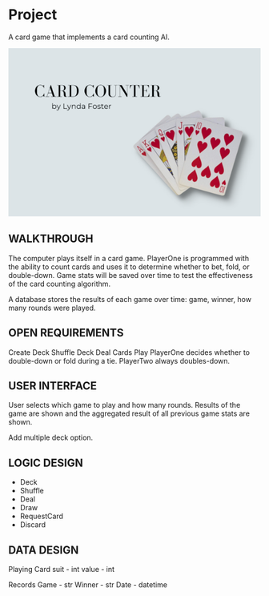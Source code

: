 # Project

A card game that implements a card counting AI. 

![My App](./app.png)

## WALKTHROUGH

The computer plays itself in a card game. PlayerOne is programmed with the ability to count cards and uses it to determine whether to bet, fold, or double-down. Game stats will be saved over time to test the effectiveness of the card counting algorithm. 

A database stores the results of each game over time: game, winner, how many rounds were played. 

## OPEN REQUIREMENTS

Create Deck
Shuffle Deck
Deal Cards
Play
PlayerOne decides whether to double-down or fold during a tie.
PlayerTwo always doubles-down. 


## USER INTERFACE

User selects which game to play and how many rounds. Results of the game are shown and the aggregated result of all previous game stats are shown. 

Add multiple deck option.

## LOGIC DESIGN

- Deck
- Shuffle
- Deal
- Draw
- RequestCard
- Discard

## DATA DESIGN

Playing Card
	suit - int
	value - int

Records
	Game - str
	Winner - str
	Date - datetime
